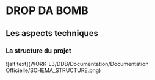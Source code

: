 # DROP DA BOMB
## Les aspects techniques

### La structure du projet
![alt text](WORK-L3/DDB/Documentation/Documentation Officielle/SCHEMA_STRUCTURE.png)
